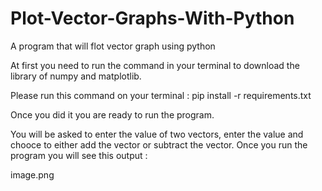 # Plot-Vector-Graphs-With-Python
A program that will flot vector graph using python

At first you need to run the command in your terminal to download the library of numpy and matplotlib.

Please run this command on your terminal : pip install -r requirements.txt

Once you did it you are ready to run the program.

You will be asked to enter the value of two vectors, enter the value and chooce to either add the vector or subtract the vector. Once you run the program you will see this output : 

image.png

